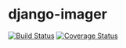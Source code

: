 # django-imager
[![Build Status](https://travis-ci.org/Copenbacon/django-imager.svg?branch=front-end-1)](https://travis-ci.org/Copenbacon/django-imager)
[![Coverage Status](https://coveralls.io/repos/github/Copenbacon/django-imager/badge.svg?branch=front-end-1)](https://coveralls.io/github/Copenbacon/django-imager?branch=front-end-1)